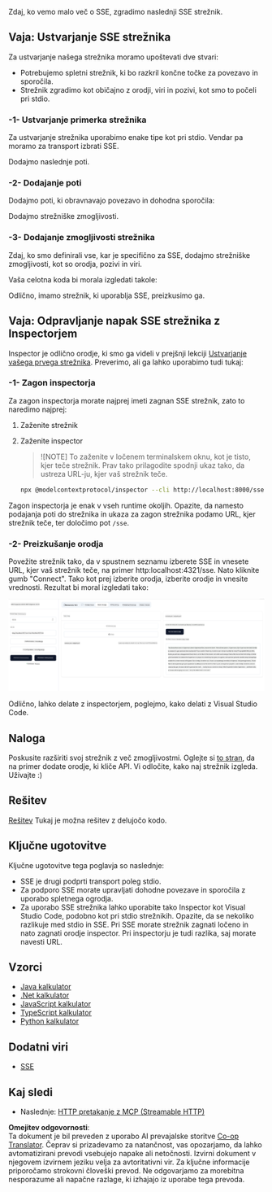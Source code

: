 <!--
CO_OP_TRANSLATOR_METADATA:
{
  "original_hash": "1681ca3633aeb49ee03766abdbb94a93",
  "translation_date": "2025-06-17T22:32:43+00:00",
  "source_file": "03-GettingStarted/05-sse-server/README.md",
  "language_code": "sl"
}
-->
Zdaj, ko vemo malo več o SSE, zgradimo naslednji SSE strežnik.

## Vaja: Ustvarjanje SSE strežnika

Za ustvarjanje našega strežnika moramo upoštevati dve stvari:

- Potrebujemo spletni strežnik, ki bo razkril končne točke za povezavo in sporočila.
- Strežnik zgradimo kot običajno z orodji, viri in pozivi, kot smo to počeli pri stdio.

### -1- Ustvarjanje primerka strežnika

Za ustvarjanje strežnika uporabimo enake tipe kot pri stdio. Vendar pa moramo za transport izbrati SSE.

Dodajmo naslednje poti.

### -2- Dodajanje poti

Dodajmo poti, ki obravnavajo povezavo in dohodna sporočila:

Dodajmo strežniške zmogljivosti.

### -3- Dodajanje zmogljivosti strežnika

Zdaj, ko smo definirali vse, kar je specifično za SSE, dodajmo strežniške zmogljivosti, kot so orodja, pozivi in viri.

Vaša celotna koda bi morala izgledati takole:

Odlično, imamo strežnik, ki uporablja SSE, preizkusimo ga.

## Vaja: Odpravljanje napak SSE strežnika z Inspectorjem

Inspector je odlično orodje, ki smo ga videli v prejšnji lekciji [Ustvarjanje vašega prvega strežnika](/03-GettingStarted/01-first-server/README.md). Preverimo, ali ga lahko uporabimo tudi tukaj:

### -1- Zagon inspectorja

Za zagon inspectorja morate najprej imeti zagnan SSE strežnik, zato to naredimo najprej:

1. Zaženite strežnik

1. Zaženite inspector

    > ![NOTE]
    > To zaženite v ločenem terminalskem oknu, kot je tisto, kjer teče strežnik. Prav tako prilagodite spodnji ukaz tako, da ustreza URL-ju, kjer vaš strežnik teče.

    ```sh
    npx @modelcontextprotocol/inspector --cli http://localhost:8000/sse --method tools/list
    ```

Zagon inspectorja je enak v vseh runtime okoljih. Opazite, da namesto podajanja poti do strežnika in ukaza za zagon strežnika podamo URL, kjer strežnik teče, ter določimo pot `/sse`.

### -2- Preizkušanje orodja

Povežite strežnik tako, da v spustnem seznamu izberete SSE in vnesete URL, kjer vaš strežnik teče, na primer http:localhost:4321/sse. Nato kliknite gumb "Connect". Tako kot prej izberite orodja, izberite orodje in vnesite vrednosti. Rezultat bi moral izgledati tako:

![SSE strežnik, ki teče v inspectorju](../../../../translated_images/sse-inspector.d86628cc597b8fae807a31d3d6837842f5f9ee1bcc6101013fa0c709c96029ad.sl.png)

Odlično, lahko delate z inspectorjem, poglejmo, kako delati z Visual Studio Code.

## Naloga

Poskusite razširiti svoj strežnik z več zmogljivostmi. Oglejte si [to stran](https://api.chucknorris.io/), da na primer dodate orodje, ki kliče API. Vi odločite, kako naj strežnik izgleda. Uživajte :)

## Rešitev

[Rešitev](./solution/README.md) Tukaj je možna rešitev z delujočo kodo.

## Ključne ugotovitve

Ključne ugotovitve tega poglavja so naslednje:

- SSE je drugi podprti transport poleg stdio.
- Za podporo SSE morate upravljati dohodne povezave in sporočila z uporabo spletnega ogrodja.
- Za uporabo SSE strežnika lahko uporabite tako Inspector kot Visual Studio Code, podobno kot pri stdio strežnikih. Opazite, da se nekoliko razlikuje med stdio in SSE. Pri SSE morate strežnik zagnati ločeno in nato zagnati orodje inspector. Pri inspectorju je tudi razlika, saj morate navesti URL.

## Vzorci

- [Java kalkulator](../samples/java/calculator/README.md)
- [.Net kalkulator](../../../../03-GettingStarted/samples/csharp)
- [JavaScript kalkulator](../samples/javascript/README.md)
- [TypeScript kalkulator](../samples/typescript/README.md)
- [Python kalkulator](../../../../03-GettingStarted/samples/python)

## Dodatni viri

- [SSE](https://developer.mozilla.org/en-US/docs/Web/API/Server-sent_events)

## Kaj sledi

- Naslednje: [HTTP pretakanje z MCP (Streamable HTTP)](/03-GettingStarted/06-http-streaming/README.md)

**Omejitev odgovornosti**:  
Ta dokument je bil preveden z uporabo AI prevajalske storitve [Co-op Translator](https://github.com/Azure/co-op-translator). Čeprav si prizadevamo za natančnost, vas opozarjamo, da lahko avtomatizirani prevodi vsebujejo napake ali netočnosti. Izvirni dokument v njegovem izvirnem jeziku velja za avtoritativni vir. Za ključne informacije priporočamo strokovni človeški prevod. Ne odgovarjamo za morebitna nesporazume ali napačne razlage, ki izhajajo iz uporabe tega prevoda.